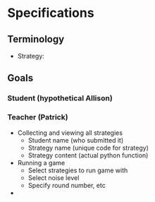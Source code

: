 # Specifications

## Terminology
- Strategy: 

## Goals

### Student (hypothetical Allison)


### Teacher (Patrick)
- Collecting and viewing all strategies
    - Student name (who submitted it)
    - Strategy name (unique code for strategy)
    - Strategy content (actual python function)
- Running a game
    - Select strategies to run game with
    - Select noise level
    - Specify round number, etc
- 